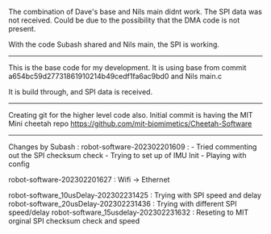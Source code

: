 The combination of Dave's base and Nils main didnt work. The SPI data was not received. Could be due to the possibility that the DMA code is not present.

With the code Subash shared and Nils main, the SPI is working.



_______________________________________________

This is the base code for my development. It is using base from commit a654bc59d27731861910214b49cedf1fa6ac9bd0 and Nils main.c

It is build through, and SPI data is received. 

_______________________________________________


Creating git for the higher level code also.
Initial commit is having the MIT Mini cheetah repo https://github.com/mit-biomimetics/Cheetah-Software



_____________________________________________
Changes by Subash : 
robot-software-202302201609 : - Tried commenting out the SPI checksum check
                            - Trying to set up of IMU Init
                            - Playing with config 

robot-software-202302201627 : Wifi -> Ethernet

robot-software_10usDelay-202302231425 : Trying with SPI speed and delay
robot-software_20usDelay-202302231436 : Trying with different SPI speed/delay
robot-software_15usdelay-202302231632 : Reseting to MIT orginal SPI checksum check and speed


